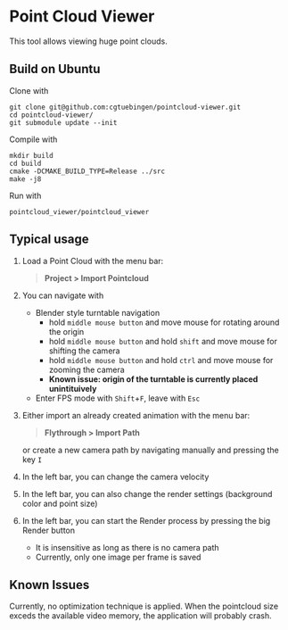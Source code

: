 # Point Cloud Viewer

This tool allows viewing huge point clouds.

## Build on Ubuntu

Clone with

    git clone git@github.com:cgtuebingen/pointcloud-viewer.git
    cd pointcloud-viewer/
    git submodule update --init
    
Compile with
    
    mkdir build
    cd build
    cmake -DCMAKE_BUILD_TYPE=Release ../src
    make -j8
    
Run with

    pointcloud_viewer/pointcloud_viewer

## Typical usage

1. Load a Point Cloud with the menu bar:
    > **Project > Import Pointcloud**
2. You can navigate with
    - Blender style turntable navigation
        - hold `middle mouse button` and move mouse for rotating around the origin
        - hold `middle mouse button` and hold `shift` and move mouse for shifting the camera
        - hold `middle mouse button` and hold `ctrl` and move mouse for zooming the camera
        - **Known issue: origin of the turntable is currently placed unintituively**
    - Enter FPS mode with `Shift`+`F`, leave with `Esc`
3. Either import an already created animation with the menu bar:
    > **Flythrough > Import Path**
    
    or create a new camera path by navigating manually and pressing the key `I`
4. In the left bar, you can change the camera velocity
5. In the left bar, you can also change the render settings (background color and point size)
6. In the left bar, you can start the Render process by pressing the big Render button
    - It is insensitive as long as there is no camera path
    - Currently, only one image per frame is saved
    
## Known Issues

Currently, no optimization technique is applied. When the pointcloud size exceds the available video memory, the application will probably crash. 
